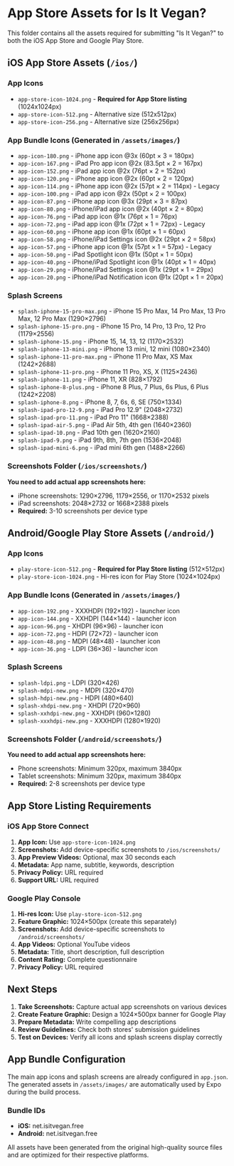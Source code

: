 # App Store Assets for Is It Vegan?

This folder contains all the assets required for submitting "Is It Vegan?" to both the iOS App Store and Google Play Store.

## iOS App Store Assets (`/ios/`)

### App Icons
- `app-store-icon-1024.png` - **Required for App Store listing** (1024x1024px)
- `app-store-icon-512.png` - Alternative size (512x512px)
- `app-store-icon-256.png` - Alternative size (256x256px)

### App Bundle Icons (Generated in `/assets/images/`)
- `app-icon-180.png` - iPhone app icon @3x (60pt × 3 = 180px)
- `app-icon-167.png` - iPad Pro app icon @2x (83.5pt × 2 = 167px)
- `app-icon-152.png` - iPad app icon @2x (76pt × 2 = 152px)
- `app-icon-120.png` - iPhone app icon @2x (60pt × 2 = 120px)
- `app-icon-114.png` - iPhone app icon @2x (57pt × 2 = 114px) - Legacy
- `app-icon-100.png` - iPad app icon @2x (50pt × 2 = 100px)
- `app-icon-87.png` - iPhone app icon @3x (29pt × 3 = 87px)
- `app-icon-80.png` - iPhone/iPad app icon @2x (40pt × 2 = 80px)
- `app-icon-76.png` - iPad app icon @1x (76pt × 1 = 76px)
- `app-icon-72.png` - iPad app icon @1x (72pt × 1 = 72px) - Legacy
- `app-icon-60.png` - iPhone app icon @1x (60pt × 1 = 60px)
- `app-icon-58.png` - iPhone/iPad Settings icon @2x (29pt × 2 = 58px)
- `app-icon-57.png` - iPhone app icon @1x (57pt × 1 = 57px) - Legacy
- `app-icon-50.png` - iPad Spotlight icon @1x (50pt × 1 = 50px)
- `app-icon-40.png` - iPhone/iPad Spotlight icon @1x (40pt × 1 = 40px)
- `app-icon-29.png` - iPhone/iPad Settings icon @1x (29pt × 1 = 29px)
- `app-icon-20.png` - iPhone/iPad Notification icon @1x (20pt × 1 = 20px)

### Splash Screens
- `splash-iphone-15-pro-max.png` - iPhone 15 Pro Max, 14 Pro Max, 13 Pro Max, 12 Pro Max (1290×2796)
- `splash-iphone-15-pro.png` - iPhone 15 Pro, 14 Pro, 13 Pro, 12 Pro (1179×2556)
- `splash-iphone-15.png` - iPhone 15, 14, 13, 12 (1170×2532)
- `splash-iphone-13-mini.png` - iPhone 13 mini, 12 mini (1080×2340)
- `splash-iphone-11-pro-max.png` - iPhone 11 Pro Max, XS Max (1242×2688)
- `splash-iphone-11-pro.png` - iPhone 11 Pro, XS, X (1125×2436)
- `splash-iphone-11.png` - iPhone 11, XR (828×1792)
- `splash-iphone-8-plus.png` - iPhone 8 Plus, 7 Plus, 6s Plus, 6 Plus (1242×2208)
- `splash-iphone-8.png` - iPhone 8, 7, 6s, 6, SE (750×1334)
- `splash-ipad-pro-12-9.png` - iPad Pro 12.9" (2048×2732)
- `splash-ipad-pro-11.png` - iPad Pro 11" (1668×2388)
- `splash-ipad-air-5.png` - iPad Air 5th, 4th gen (1640×2360)
- `splash-ipad-10.png` - iPad 10th gen (1620×2160)
- `splash-ipad-9.png` - iPad 9th, 8th, 7th gen (1536×2048)
- `splash-ipad-mini-6.png` - iPad mini 6th gen (1488×2266)

### Screenshots Folder (`/ios/screenshots/`)
**You need to add actual app screenshots here:**
- iPhone screenshots: 1290×2796, 1179×2556, or 1170×2532 pixels
- iPad screenshots: 2048×2732 or 1668×2388 pixels
- **Required:** 3-10 screenshots per device type

## Android/Google Play Store Assets (`/android/`)

### App Icons
- `play-store-icon-512.png` - **Required for Play Store listing** (512×512px)
- `play-store-icon-1024.png` - Hi-res icon for Play Store (1024×1024px)

### App Bundle Icons (Generated in `/assets/images/`)
- `app-icon-192.png` - XXXHDPI (192×192) - launcher icon
- `app-icon-144.png` - XXHDPI (144×144) - launcher icon
- `app-icon-96.png` - XHDPI (96×96) - launcher icon
- `app-icon-72.png` - HDPI (72×72) - launcher icon
- `app-icon-48.png` - MDPI (48×48) - launcher icon
- `app-icon-36.png` - LDPI (36×36) - launcher icon

### Splash Screens
- `splash-ldpi.png` - LDPI (320×426)
- `splash-mdpi-new.png` - MDPI (320×470)
- `splash-hdpi-new.png` - HDPI (480×640)
- `splash-xhdpi-new.png` - XHDPI (720×960)
- `splash-xxhdpi-new.png` - XXHDPI (960×1280)
- `splash-xxxhdpi-new.png` - XXXHDPI (1280×1920)

### Screenshots Folder (`/android/screenshots/`)
**You need to add actual app screenshots here:**
- Phone screenshots: Minimum 320px, maximum 3840px
- Tablet screenshots: Minimum 320px, maximum 3840px
- **Required:** 2-8 screenshots per device type

## App Store Listing Requirements

### iOS App Store Connect
1. **App Icon:** Use `app-store-icon-1024.png`
2. **Screenshots:** Add device-specific screenshots to `/ios/screenshots/`
3. **App Preview Videos:** Optional, max 30 seconds each
4. **Metadata:** App name, subtitle, keywords, description
5. **Privacy Policy:** URL required
6. **Support URL:** URL required

### Google Play Console
1. **Hi-res Icon:** Use `play-store-icon-512.png`
2. **Feature Graphic:** 1024×500px (create this separately)
3. **Screenshots:** Add device-specific screenshots to `/android/screenshots/`
4. **App Videos:** Optional YouTube videos
5. **Metadata:** Title, short description, full description
6. **Content Rating:** Complete questionnaire
7. **Privacy Policy:** URL required

## Next Steps

1. **Take Screenshots:** Capture actual app screenshots on various devices
2. **Create Feature Graphic:** Design a 1024×500px banner for Google Play
3. **Prepare Metadata:** Write compelling app descriptions
4. **Review Guidelines:** Check both stores' submission guidelines
5. **Test on Devices:** Verify all icons and splash screens display correctly

## App Bundle Configuration

The main app icons and splash screens are already configured in `app.json`. The generated assets in `/assets/images/` are automatically used by Expo during the build process.

### Bundle IDs
- **iOS:** net.isitvegan.free
- **Android:** net.isitvegan.free

All assets have been generated from the original high-quality source files and are optimized for their respective platforms.
